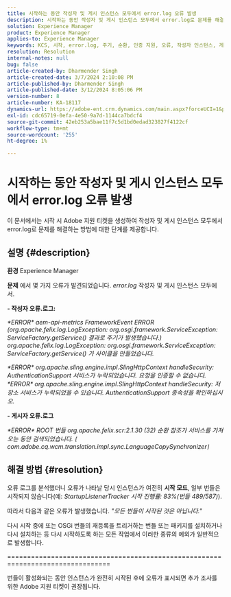 ```yaml
---
title: 시작하는 동안 작성자 및 게시 인스턴스 모두에서 error.log 오류 발생
description: 시작하는 동안 작성자 및 게시 인스턴스 모두에서 error.log로 문제를 해결하는 방법을 알아봅니다.
solution: Experience Manager
product: Experience Manager
applies-to: Experience Manager
keywords: KCS, 시작, error.log, 주기, 순환, 인증 지원, 오류, 작성자 인스턴스, 게시 인스턴스, FAQ
resolution: Resolution
internal-notes: null
bug: false
article-created-by: Dharmender Singh
article-created-date: 3/7/2024 2:10:08 PM
article-published-by: Dharmender Singh
article-published-date: 3/12/2024 8:05:06 PM
version-number: 8
article-number: KA-18117
dynamics-url: https://adobe-ent.crm.dynamics.com/main.aspx?forceUCI=1&pagetype=entityrecord&etn=knowledgearticle&id=a9330262-8cdc-ee11-904d-6045bd006d92
exl-id: cdc65719-0efa-4e50-9a7d-1144ca7bdcf4
source-git-commit: 42eb253a5bae11f7c5d1bd0edad323827f4122cf
workflow-type: tm+mt
source-wordcount: '255'
ht-degree: 1%

---
```


# 시작하는 동안 작성자 및 게시 인스턴스 모두에서 error.log 오류 발생


이 문서에서는 시작 시 Adobe 지원 티켓을 생성하여 작성자 및 게시 인스턴스 모두에서 error.log로 문제를 해결하는 방법에 대한 단계를 제공합니다.

## 설명 {#description}


<b>환경</b>
Experience Manager

<b>문제</b>
에서 몇 가지 오류가 발견되었습니다. *error.log* 작성자 및 게시 인스턴스 모두에서.

<b>- 작성자 오류.로그:</b>

*\*ERROR\* aem-api-metrics FrameworkEvent ERROR (org.apache.felix.log.LogException: org.osgi.framework.ServiceException: ServiceFactory.getService() 결과로 주기가 발생했습니다.)
<br>org.apache.felix.log.LogException: org.osgi.framework.ServiceException: ServiceFactory.getService() 가 사이클을 만들었습니다.*



*\*ERROR\* org.apache.sling.engine.impl.SlingHttpContext handleSecurity: AuthenticationSupport 서비스가 누락되었습니다. 요청을 인증할 수 없습니다.
<br>\*ERROR\* org.apache.sling.engine.impl.SlingHttpContext handleSecurity: 저장소 서비스가 누락되었을 수 있습니다. AuthenticationSupport 종속성을 확인하십시오.*



<b>- 게시자 오류.로그</b>

*\*ERROR\* ROOT 번들 org.apache.felix.scr:2.1.30 (32) 순환 참조가 서비스를 가져오는 동안 검색되었습니다. `[` com.adobe.cq.wcm.translation.impl.sync.LanguageCopySynchronizer`]`*






## 해결 방법 {#resolution}


오류 로그를 분석했더니 오류가 나타날 당시 인스턴스가 여전히 <b>시작 모드</b>, 일부 번들은 시작되지 않습니다(예: *StartupListenerTracker 시작 진행률: 83%(번들 489/587)*).

따라서 다음과 같은 오류가 발생했습니다. *&quot;모든 번들이 시작된 것은 아닙니다.&quot;*

다시 시작 중에 또는 OSGi 번들의 재등록을 트리거하는 번들 또는 패키지를 설치하거나 다시 설치하는 등 다시 시작하도록 하는 모든 작업에서 이러한 종류의 예외가 일반적으로 발생합니다.



================================================================================

번들이 활성화되는 동안 인스턴스가 완전히 시작된 후에 오류가 표시되면 추가 조사를 위한 Adobe 지원 티켓이 권장됩니다.
